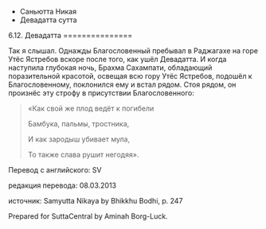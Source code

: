 









* Саньютта Никая
* Девадатта сутта


6\.12\. Девадатта
\=\=\=\=\=\=\=\=\=\=\=\=\=\=\=



Так я слышал\. Однажды Благословенный пребывал в Раджагахе на горе Утёс Ястребов вскоре после того, как ушёл Девадатта\. И когда наступила глубокая ночь, Брахма Сахампати, обладающий поразительной красотой, освещая всю гору Утёс Ястребов, подошёл к Благословенному, поклонился ему и встал рядом\. Стоя рядом, он произнёс эту строфу в присутствии Благословенного:



> «Как свой же плод ведёт к погибели  
> 
> Бамбука, пальмы, тростника,  
> 
> И как зародыш убивает мула,  
> 
> То также слава рушит негодяя»\.



Перевод с английского: SV


редакция перевода: 08\.03\.2013


источник: Samyutta Nikaya by Bhikkhu Bodhi, p\. 247


Prepared for SuttaCentral by Aminah Borg\-Luck\.






